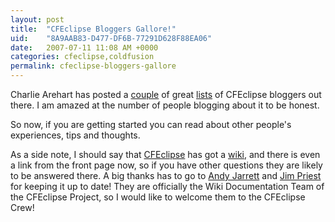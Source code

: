 ```yaml
---
layout: post
title:  "CFEclipse Bloggers Gallore!"
uid:	"8A9AAB83-D477-DF6B-77291D628F88EA06"
date:   2007-07-11 11:08 AM +0000
categories: cfeclipse,coldfusion
permalink: cfeclipse-bloggers-gallore
---
```

Charlie Arehart has posted a <a href="http://carehart.org/blog/client/index.cfm/2007/7/10/come_read_70_CFEclipse_bloggers">couple</a> of great <a href="http://carehart.org/blog/client/index.cfm/2007/7/10/come_read_70_CFEclipse_bloggers_part2">lists</a> of CFEclipse bloggers out there. I am amazed at the number of people blogging about it to be honest.

So now, if you are getting started you can read about other people's experiences, tips and thoughts.

As a side note, I should say that <a href="http://www.cfeclipse.org/" title="CFEclipse: The ColdFusion IDE for Eclipse">CFEclipse</a> has got a <a href="http://trac.cfeclipse.org/cfeclipse" title="CFEclipse Plugin - Trac">wiki</a>, and there is even a link from the front page now, so if you have other questions they are likely to be answered there. A big thanks has to go to <a href="http://www.andyjarrett.co.uk/andy/blog/index.cfm" title="Andy Jarrett">Andy Jarrett</a> and <a href="http://www.thecrumb.com/" title="thecrumb.com">Jim Priest</a> for keeping it up to date! They are officially the Wiki Documentation Team of the CFEclipse Project, so I would like to welcome them to the CFEclipse Crew!
